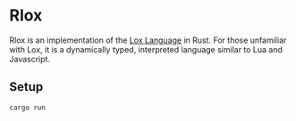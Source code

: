 # Rlox

Rlox is an implementation of the [Lox Language](http://www.craftinginterpreters.com/the-lox-language.html) in Rust. For those unfamiliar with Lox, it is a dynamically typed, interpreted language similar to Lua and Javascript.

## Setup
```
cargo run
```
